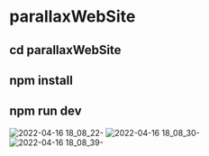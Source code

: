 # parallaxWebSite

## cd parallaxWebSite
## npm install
## npm run dev


![2022-04-16 18_08_22-](https://user-images.githubusercontent.com/65620947/163682697-587f7bb0-2ff7-4eb5-a8d0-80037287a33d.png)
![2022-04-16 18_08_30-](https://user-images.githubusercontent.com/65620947/163682708-53e08a3d-c40d-4ec6-a668-f89b300525b6.png)
![2022-04-16 18_08_39-](https://user-images.githubusercontent.com/65620947/163682739-aaf57a4d-4468-43ca-a14e-5a34720aecc4.png)
